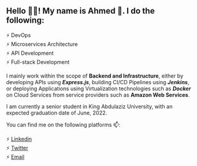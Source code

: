 ## Hello 👋🏼! My name is Ahmed 🎱. I do the following:

⚡ DevOps\
⚡ Microservices Architecture\
⚡ API Development\
⚡ Full-stack Development


I mainly work within the scope of **Backend and Infrastructure**, either by developing APIs using _**Express.js**_, building CI/CD Pipelines using _**Jenkins**_, or deploying Applications using Virtualization technologies such as _**Docker**_ on Cloud Services from service providers such as **Amazon Web Services**.


I am currently a senior student in King Abdulaziz University, with an expected graduation date of June, 2022.

You can find me on the following platforms 📫:

⚡ [Linkedin](https://www.linkedin.com/in/ahmed-al-osaimi-03b6181ab/)\
⚡ [Twitter](https://twitter.com/home)\
⚡ [Email](mailto:ahmed.fcit88@gmail.com)
